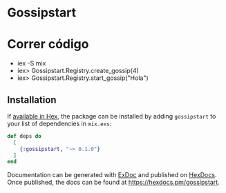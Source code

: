 # Gossipstart

# Correr código
- iex -S mix
- iex> Gossipstart.Registry.create_gossip(4)
- iex> Gossipstart.Registry.start_gossip("Hola")

## Installation

If [available in Hex](https://hex.pm/docs/publish), the package can be installed
by adding `gossipstart` to your list of dependencies in `mix.exs`:

```elixir
def deps do
  [
    {:gossipstart, "~> 0.1.0"}
  ]
end
```

Documentation can be generated with [ExDoc](https://github.com/elixir-lang/ex_doc)
and published on [HexDocs](https://hexdocs.pm). Once published, the docs can
be found at <https://hexdocs.pm/gossipstart>.

